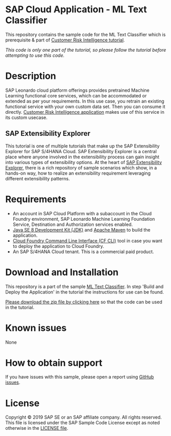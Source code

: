 # SAP Cloud Application - ML Text Classifier
This repository contains the sample code for the ML Text Classifier which is prerequisite & part of [Customer Risk Intelligence tutorial](http://tiny.cc/s4-cust-risk-intelligence).

_This code is only one part of the tutorial, so please follow the tutorial before attempting to use this code._

# Description
SAP Leonardo cloud platform offerings provides pretrained Machine Learning functional core services, which can be accommodated or extended as per your requirements. In this use case, you retrain an existing functional service with your own custom data set. Then you can consume it directly. [Customer Risk Intelligence application](http://tiny.cc/s4-cust-risk-intelligence) makes use of this service in its custom usecase.

## SAP Extensibility Explorer
This tutorial is one of multiple tutorials that make up the SAP Extensibility Explorer for SAP S/4HANA Cloud. SAP Extensibility Explorer is a central place where anyone involved in the extensibility process can gain insight into various types of extensibility options. At the heart of [SAP Extensibility Explorer](https://sap.com/extends4), there is a rich repository of sample scenarios which show, in a hands-on way, how to realize an extensibility requirement leveraging different extensibility patterns.

# Requirements
- An account in SAP Cloud Platform with a subaccount in the Cloud Foundry environment, SAP Leonardo Machine Learning Foundation Service, Destination and Authorization services enabled.
- [Java SE 8 Development Kit (JDK)](https://www.oracle.com/technetwork/java/javase/downloads/index.html) and [Apache Maven](http://maven.apache.org/download.cgi) to build the application.
- [Cloud Foundry Command Line Interface (CF CLI)](https://docs.cloudfoundry.org/cf-cli/install-go-cli.html) tool in case you want to deploy the application to Cloud Foundry.
- An SAP S/4HANA Cloud tenant. This is a commercial paid product.

# Download and Installation
This repository is a part of the sample [ML Text Classifier](http://tiny.cc/s4-cust-risk-intelligence). In step 'Build and Deploy the Application' in the tutorial the instructions for use can be found.

[Please download the zip file by clicking here](https://github.com/SAP/leonardo-ml-training/archive/master.zip) so that the code can be used in the tutorial.

# Known issues
None

# How to obtain support
If you have issues with this sample, please open a report using [GitHub issues](https://github.com/SAP/leonardo-ml-training/issues).

# License
Copyright © 2019 SAP SE or an SAP affiliate company. All rights reserved. This file is licensed under the SAP Sample Code License except as noted otherwise in the [LICENSE file](LICENSE).
